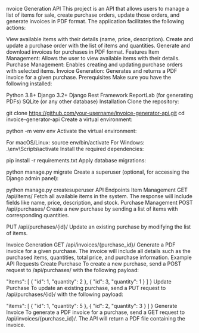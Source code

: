 nvoice Generation API
This project is an API that allows users to manage a list of items for sale, create purchase orders, update those orders, and generate invoices in PDF format. The application facilitates the following actions:

View available items with their details (name, price, description).
Create and update a purchase order with the list of items and quantities.
Generate and download invoices for purchases in PDF format.
Features
Item Management: Allows the user to view available items with their details.
Purchase Management: Enables creating and updating purchase orders with selected items.
Invoice Generation: Generates and returns a PDF invoice for a given purchase.
Prerequisites
Make sure you have the following installed:

Python 3.8+
Django 3.2+
Django Rest Framework
ReportLab (for generating PDFs)
SQLite (or any other database)
Installation
Clone the repository:

git clone https://github.com/your-username/invoice-generator-api.git
cd invoice-generator-api
Create a virtual environment:

python -m venv env
Activate the virtual environment:

For macOS/Linux:
source env/bin/activate
For Windows:
.\env\Scripts\activate
Install the required dependencies:

pip install -r requirements.txt
Apply database migrations:

python manage.py migrate
Create a superuser (optional, for accessing the Django admin panel):

python manage.py createsuperuser
API Endpoints
Item Management
GET /api/items/
Fetch all available items in the system. The response will include fields like name, price, description, and stock.
Purchase Management
POST /api/purchases/
Create a new purchase by sending a list of items with corresponding quantities.

PUT /api/purchases/{id}/
Update an existing purchase by modifying the list of items.

Invoice Generation
GET /api/invoices/{purchase_id}/
Generate a PDF invoice for a given purchase. The invoice will include all details such as the purchased items, quantities, total price, and purchase information.
Example API Requests
Create Purchase
To create a new purchase, send a POST request to /api/purchases/ with the following payload:

  "items": [
    {
      "id": 1,
      "quantity": 2
    },
    {
      "id": 3,
      "quantity": 1
    }
  ]
}
Update Purchase
To update an existing purchase, send a PUT request to /api/purchases/{id}/ with the following payload:

  "items": [
    {
      "id": 1,
      "quantity": 5
    },
    {
      "id": 2,
      "quantity": 3
    }
  ]
}
Generate Invoice
To generate a PDF invoice for a purchase, send a GET request to /api/invoices/{purchase_id}/. The API will return a PDF file containing the invoice.
